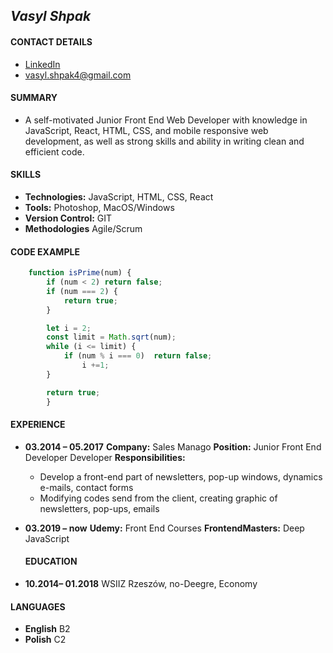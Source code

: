 ## *Vasyl Shpak*

#### CONTACT DETAILS
* [LinkedIn](https://www.linkedin.com/in/vasyl-shpak-32b706149/)
* vasyl.shpak4@gmail.com

#### SUMMARY
* A self-motivated Junior Front End Web Developer with knowledge in
JavaScript, React, HTML, CSS, and mobile responsive web development, as well as strong skills and ability in writing clean and efficient code.

#### SKILLS
* **Technologies:** JavaScript, HTML, CSS, React
* **Tools:** Photoshop, MacOS/Windows
* **Version Control:** GIT
* **Methodologies** Agile/Scrum

#### CODE EXAMPLE
```javascript
    function isPrime(num) {
        if (num < 2) return false;
        if (num === 2) {
            return true;
        }

        let i = 2;
        const limit = Math.sqrt(num);
        while (i <= limit) {
            if (num % i === 0)  return false;
                i +=1;
        }

        return true;
        }
```
#### EXPERIENCE

* **03.2014 – 05.2017**
    **Company:** Sales Manago
	**Position:** Junior Front End Developer Developer
	**Responsibilities:**
	* Develop a front-end part of newsletters, pop-up windows, dynamics e-mails, contact forms
    * Modifying codes send from the client, creating graphic of newsletters, pop-ups, emails
* **03.2019 – now**
    **Udemy:** Front End Courses
    **FrontendMasters:** Deep JavaScript

    #### EDUCATION
* **10.2014– 01.2018** WSIIZ Rzeszów, no-Deegre, Economy

#### LANGUAGES
* **English** B2
* **Polish** C2